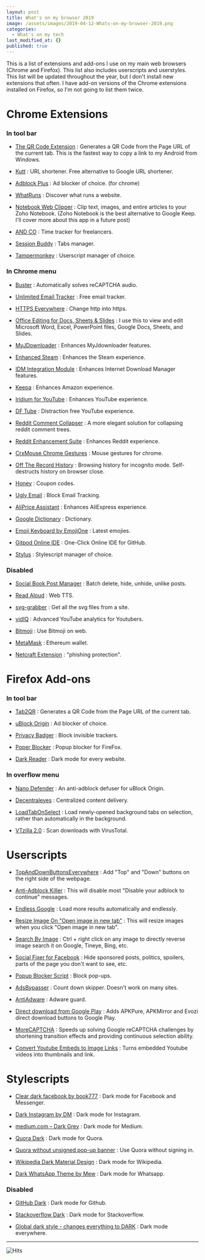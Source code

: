 ```yaml
---
layout: post
title: What's on my browser 2019
image: /assets/images/2019-04-12-Whats-on-my-browser-2019.png
categories:
  - What's on my tech
last_modified_at: {}
published: true
---
```


This is a list of extensions and add-ons I use on my main web browsers (Chrome and Firefox). This list also includes userscripts and userstyles. This list will be updated throughout the year, but I don't install new extensions that often. I have add-on versions of the Chrome extensions installed on Firefox, so I'm not going to list them twice.

# Chrome Extensions

### In tool bar

- [The QR Code Extension](https://chrome.google.com/webstore/detail/the-qr-code-extension/oijdcdmnjjgnnhgljmhkjlablaejfeeb) : Generates a QR Code from the Page URL of the current tab. This is the fastest way to copy a link to my Android from Windows.

- [Kutt](https://chrome.google.com/webstore/detail/kutt/pklakpjfiegjacoppcodencchehlfnpd) : URL shortener. Free alternative to Google URL shortener.

- [Adblock Plus](https://chrome.google.com/webstore/detail/adblock-plus-free-ad-bloc/cfhdojbkjhnklbpkdaibdccddilifddb) : Ad blocker of choice. (for chrome)

- [WhatRuns](https://chrome.google.com/webstore/detail/whatruns/cmkdbmfndkfgebldhnkbfhlneefdaaip) : Discover what runs a website.

- [Notebook Web Clipper](https://chrome.google.com/webstore/detail/notebook-web-clipper/cneaciknhhaahhdediboeafhdlbdoodg) : Clip text, images, and entire articles to your Zoho Notebook. (Zoho Notebook is the best alternative to Google Keep. I'll cover more about this app in a future post)

- [AND CO](https://chrome.google.com/webstore/detail/and-co/cllajfedflpkeplbcojolihhlmmafmbb) : Time tracker for freelancers.

- [Session Buddy](https://chrome.google.com/webstore/detail/session-buddy/edacconmaakjimmfgnblocblbcdcpbko) : Tabs manager.

- [Tampermonkey](https://chrome.google.com/webstore/detail/tampermonkey/dhdgffkkebhmkfjojejmpbldmpobfkfo) : Userscript manager of choice.

### In Chrome menu

- [Buster](https://chrome.google.com/webstore/detail/buster-captcha-solver-for/mpbjkejclgfgadiemmefgebjfooflfhl) : Automatically solves reCAPTCHA audio.

- [Unlimited Email Tracker](https://chrome.google.com/webstore/detail/unlimited-email-tracker/gojogohjgpelafgaeejgelmplndppifh) : Free email tracker.

- [HTTPS Everywhere](https://chrome.google.com/webstore/detail/gcbommkclmclpchllfjekcdonpmejbdp) : Change http into https.

- [Office Editing for Docs, Sheets & Slides](https://chrome.google.com/webstore/detail/office-editing-for-docs-s/gbkeegbaiigmenfmjfclcdgdpimamgkj) : I use this to view and edit Microsoft Word, Excel, PowerPoint files, Google Docs, Sheets, and Slides.

- [MyJDownloader](https://chrome.google.com/webstore/detail/myjdownloader-browser-ext/fbcohnmimjicjdomonkcbcpbpnhggkip) : Enhances MyJdownloader features.

- [Enhanced Steam](https://chrome.google.com/webstore/detail/okadibdjfemgnhjiembecghcbfknbfhg) : Enhances the Steam experience.

- [IDM Integration Module](https://chrome.google.com/webstore/detail/idm-integration-module/ngpampappnmepgilojfohadhhmbhlaek) : Enhances Internet Download Manager features.

- [Keepa](https://chrome.google.com/webstore/detail/neebplgakaahbhdphmkckjjcegoiijjo) : Enhances Amazon experience.

- [Iridium for YouTube](https://chrome.google.com/webstore/detail/iridium-for-youtube/gbjmgndncjkjfcnpfhgidhbgokofegbl) : Enhances YouTube experience.

- [DF Tube](https://chrome.google.com/webstore/detail/mjdepdfccjgcndkmemponafgioodelna) : Distraction free YouTube experience.

- [Reddit Comment Collapser](https://chrome.google.com/webstore/detail/reddit-comment-collapser/njmimaecgocggclbecipdimilidimlpl) : A more elegant solution for collapsing reddit comment trees.

- [Reddit Enhancement Suite](https://chrome.google.com/webstore/detail/reddit-enhancement-suite/kbmfpngjjgdllneeigpgjifpgocmfgmb) : Enhances Reddit experience.

- [CrxMouse Chrome Gestures](https://chrome.google.com/webstore/detail/crxmouse-chrome-gestures/jlgkpaicikihijadgifklkbpdajbkhjo) : Mouse gestures for chrome.

- [Off The Record History](https://chrome.google.com/webstore/detail/djbaolpiihkcmmfjnjdmomeeheldhhdp) : Browsing history for incognito mode. Self-destructs history on browser close.

- [Honey](https://chrome.google.com/webstore/detail/bmnlcjabgnpnenekpadlanbbkooimhnj) : Coupon codes.

- [Ugly Email](https://chrome.google.com/webstore/detail/ldgiafaliifpknmgofiifianlnbgflgj) : Block Email Tracking.

- [AliPrice Assistant](https://chrome.google.com/webstore/detail/hihlaoogegdjakmdbpbilijdghoggkim) : Enhances AliExpress experience.

- [Google Dictionary](https://chrome.google.com/webstore/detail/google-dictionary-by-goog/mgijmajocgfcbeboacabfgobmjgjcoja) : Dictionary.

- [Emoji Keyboard by EmojiOne](https://chrome.google.com/webstore/detail/emoji-keyboard-by-emojion/ipdjnhgkpapgippgcgkfcbpdpcgifncb) : Latest emojies.

- [Gitpod Online IDE](https://chrome.google.com/webstore/detail/gitpod-online-ide/dodmmooeoklaejobgleioelladacbeki) : One-Click Online IDE for GitHub.

- [Stylus](https://chrome.google.com/webstore/detail/stylus/clngdbkpkpeebahjckkjfobafhncgmne) : Stylescript manager of choice.

### Disabled

- [Social Book Post Manager](https://chrome.google.com/webstore/detail/social-book-post-manager/ljfidlkcmdmmibngdfikhffffdmphjae) : Batch delete, hide, unhide, unlike posts.

- [Read Aloud](https://chrome.google.com/webstore/detail/read-aloud-a-text-to-spee/hdhinadidafjejdhmfkjgnolgimiaplp) : Web TTS.

- [svg-grabber](https://chrome.google.com/webstore/detail/svg-grabber-get-all-the-s/ndakggdliegnegeclmfgodmgemdokdmg) : Get all the svg files from a site.

- [vidIQ](https://chrome.google.com/webstore/detail/vidiq-vision-for-youtube/pachckjkecffpdphbpmfolblodfkgbhl) : Advanced YouTube analytics for Youtubers.

- [Bitmoji](https://chrome.google.com/webstore/detail/bitmoji/bfgdeiadkckfbkeigkoncpdieiiefpig) : Use Bitmoji on web.

- [MetaMask](https://chrome.google.com/webstore/detail/metamask/nkbihfbeogaeaoehlefnkodbefgpgknn) : Ethereum wallet.

- [Netcraft Extension](https://chrome.google.com/webstore/detail/netcraft-extension/bmejphbfclcpmpohkggcjeibfilpamia) : "phishing protection".

# Firefox Add-ons

### In tool bar

- [Tab2QR](https://addons.mozilla.org/en-US/firefox/addon/tab2qr/) : Generates a QR Code from the Page URL of the current tab.

- [uBlock Origin](https://addons.mozilla.org/en-US/firefox/addon/ublock-origin/) : Ad blocker of choice.

- [Privacy Badger](https://addons.mozilla.org/en-US/firefox/addon/privacy-badger17/) : Block invisible trackers.

- [Poper Blocker](https://addons.mozilla.org/en-US/firefox/addon/poper-blocker-pop-up-blocker/) : Popup blocker for FireFox.

- [Dark Reader](https://addons.mozilla.org/en-US/firefox/addon/darkreader/) : Dark mode for every website.

### In overflow menu

- [Nano Defender](https://addons.mozilla.org/en-US/firefox/addon/nano-defender-firefox/) : An anti-adblock defuser for uBlock Origin.

- [Decentraleyes](https://addons.mozilla.org/en-US/firefox/addon/decentraleyes/) : Centralized content delivery.

- [LoadTabOnSelect](https://addons.mozilla.org/en-US/firefox/addon/loadtabonselect/) : Load newly-opened background tabs on selection, rather than automatically in the background.

- [VTzilla 2.0](https://addons.mozilla.org/en-US/firefox/addon/vtzilla/) : Scan downloads with VirusTotal.

# Userscripts

- [TopAndDownButtonsEverywhere](https://openuserjs.org/scripts/MAX30/TopAndDownButtonsEverywhere) : Add "Top" and "Down" buttons on the right side of the webpage.

- [Anti-Adblock Killer](https://openuserjs.org/scripts/reek/Anti-Adblock_Killer_Reek) : This will disable most "Disable your adblock to continue" messages.

- [Endless Google](https://openuserjs.org/scripts/tumpio/Endless_Google) : Load more results automatically and endlessly.

- [Resize Image On "Open image in new tab"](https://greasyfork.org/en/scripts/2312-resize-image-on-open-image-in-new-tab) : This will resize images when you click "Open image in new tab".

- [Search By Image](https://greasyfork.org/en/scripts/2998-search-by-image) : Ctrl + right click on any image to directly reverse image search it on Google, Tineye, Bing, etc.

- [Social Fixer for Facebook](https://socialfixer.com/index.html) : Hide sponsored posts, politics, spoilers, parts of the page you don't want to see, etc.

- [Popup Blocker Script](https://greasyfork.org/en/scripts/37654-popup-blocker-script) : Block pop-ups.

- [AdsBypasser](https://adsbypasser.github.io/) : Count down skipper. Doesn't work on many sites.

- [AntiAdware](https://greasyfork.org/en/scripts/4294-antiadware) : Adware guard.

- [Direct download from Google Play](https://greasyfork.org/en/scripts/33005-direct-download-from-google-play) : Adds APKPure, APKMirror and Evozi direct download buttons to Google Play.

- [MoreCAPTCHA](https://greasyfork.org/en/scripts/31088-morecaptcha) : Speeds up solving Google reCAPTCHA challenges by shortening transition effects and providing continuous selection ability.

- [Convert Youtube Embeds to Image Links](https://openuserjs.org/scripts/elundmark/Convert_Youtube_Embeds_to_Image_Links) : Turns embedded Youtube videos into thumbnails and link.

# Stylescripts

- [Clear dark facebook by book777](https://userstyles.org/styles/136318/) : Dark mode for Facebook and Messenger.

- [Dark Instagram by DM](https://userstyles.org/styles/152606/) : Dark mode for Instagram.

- [medium.com – Dark Grey](http://userstyles.org/styles/137280) : Dark mode for Medium.

- [Quora Dark](http://userstyles.org/styles/104706) : Dark mode for Quora.

- [Quora without unsigned pop-up banner](http://userstyles.org/styles/163176) : Use Quora without signing in.

- [Wikipedia Dark Material Design](http://userstyles.org/styles/122072) : Dark mode for Wikipedia.

- [Dark WhatsApp Theme by Mew](http://userstyles.org/styles/142096) : Dark mode for Whatsapp.

### Disabled

- [GitHub Dark](http://userstyles.org/styles/37035) : Dark mode for Github.

- [Stackoverflow Dark](http://userstyles.org/styles/35345) : Dark mode for Stackoverflow.

- [Global dark style - changes everything to DARK](http://userstyles.org/styles/31267) : Dark mode everywhere.

---

![Hits](https://hitcounter.pythonanywhere.com/count/tag.svg?url=https%3A%2F%2Flenzfliker.github.io%2Fblog%2Fwhat's%2520on%2520my%2520tech%2F2019%2F04%2F12%2FWhats-on-my-browser-2019.html)
